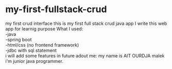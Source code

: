 # my-first-fullstack-crud
my first crud interface
this is my first full stack crud java app
I write this web app for learnig purpose
What I used:<br/>
-java <br />
-spring boot<br />
-html/css (no frontend framework)<br />
-jdbc with sql statement<br />
i will add some features in future
adout me:
my name is AIT OURDJA malek i'm junior java programmer.
